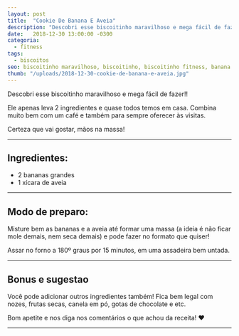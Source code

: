 ```yaml
---
layout: post
title:  "Cookie De Banana E Aveia"
description: "Descobri esse biscoitinho maravilhoso e mega fácil de fazer! Ele apenas leva 2 ingredientes e quase todos temos em casa."
date:   2018-12-30 13:00:00 -0300
categoria:
  - fitness
tags:
  - biscoitos
seo: biscoitinho maravilhoso, biscoitinho, biscoitinho fitness, banana e aveia, biscoito de aveia, biscoito e banana, biscoito de banana
thumb: "/uploads/2018-12-30-cookie-de-banana-e-aveia.jpg"
---
```


Descobri esse biscoitinho maravilhoso e mega fácil de fazer!!

Ele apenas leva 2 ingredientes e quase todos temos em casa. Combina muito bem com um café e também para sempre oferecer às visitas.

Certeza que vai gostar, mãos na massa!

---

## Ingredientes:
  - 2 bananas grandes
  - 1 xícara de aveia

---

## Modo de preparo:
Misture bem as bananas e a aveia até formar uma massa (a ideia é não ficar mole demais, nem seca demais) e pode fazer no formato que quiser!

Assar no forno a 180º graus por 15 minutos, em uma assadeira bem untada.

---

## Bonus e sugestao
Você pode adicionar outros ingredientes também! Fica bem legal com nozes, frutas secas, canela em pó, gotas de chocolate e etc.

Bom apetite e nos diga nos comentários o que achou da receita! ❤️

---
